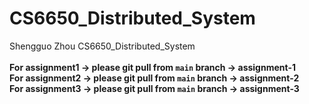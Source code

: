 # CS6650_Distributed_System
Shengguo Zhou CS6650_Distributed_System <br> <br>
**For assignment1 -> please git pull from ```main``` branch -> assignment-1** <br>
**For assignment2 -> please git pull from ```main``` branch -> assignment-2** <br>
**For assignment3 -> please git pull from ```main``` branch -> assignment-3** <br>
